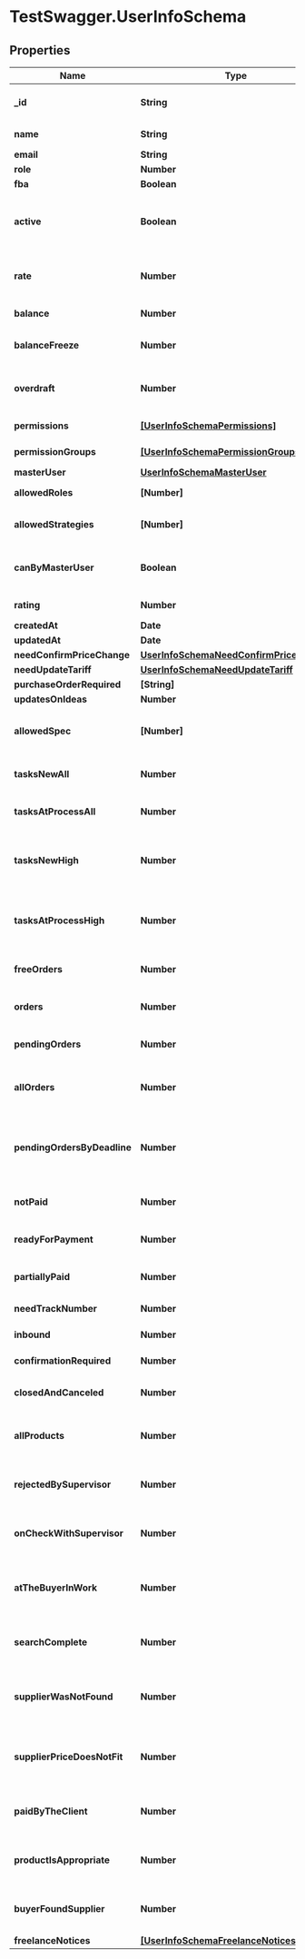# TestSwagger.UserInfoSchema

## Properties

Name | Type | Description | Notes
------------ | ------------- | ------------- | -------------
**_id** | **String** | GUID пользователя в БД. | [optional] 
**name** | **String** | Имя пользователя. | 
**email** | **String** | email | [optional] 
**role** | **Number** |  | [optional] 
**fba** | **Boolean** | Флаг fba. | [optional] 
**active** | **Boolean** | Если истина - пользователь активен. Если нет - заблокирован админом. | [optional] 
**rate** | **Number** | Ставка, по который оплачивается сотрудник. | [optional] 
**balance** | **Number** | Баланс пользователя. | [optional] 
**balanceFreeze** | **Number** | Замороженная при оплате ордера сумма.. | [optional] 
**overdraft** | **Number** | Сумма на которую может уходить в минус пользователь. | [optional] 
**permissions** | [**[UserInfoSchemaPermissions]**](UserInfoSchemaPermissions.md) | Массив permission-ов. | [optional] 
**permissionGroups** | [**[UserInfoSchemaPermissionGroups]**](UserInfoSchemaPermissionGroups.md) | Массив групп permission-ов. | [optional] 
**masterUser** | [**UserInfoSchemaMasterUser**](UserInfoSchemaMasterUser.md) |  | [optional] 
**allowedRoles** | **[Number]** | Массив массив ролей. | [optional] 
**allowedStrategies** | **[Number]** | Массив доступных стратегий. | [optional] 
**canByMasterUser** | **Boolean** | Может ли данный пользователь быть мастер юзером. | [optional] 
**rating** | **Number** | Рейтинг пользователя. | [optional] 
**createdAt** | **Date** | Дата создания | [optional] 
**updatedAt** | **Date** | Дата изменения | [optional] 
**needConfirmPriceChange** | [**UserInfoSchemaNeedConfirmPriceChange**](UserInfoSchemaNeedConfirmPriceChange.md) |  | [optional] 
**needUpdateTariff** | [**UserInfoSchemaNeedUpdateTariff**](UserInfoSchemaNeedUpdateTariff.md) |  | [optional] 
**purchaseOrderRequired** | **[String]** |  | [optional] 
**updatesOnIdeas** | **Number** |  | [optional] 
**allowedSpec** | **[Number]** | Массив доступных специализаций фрилансера. | [optional] 
**tasksNewAll** | **Number** | Количество новых заданий у пользователя | [optional] 
**tasksAtProcessAll** | **Number** | Количество заданий в работе у пользователя | [optional] 
**tasksNewHigh** | **Number** | Количество новых заданий у пользователя с высоким приоритетом | [optional] 
**tasksAtProcessHigh** | **Number** | Количество заданий в работе у пользователяс высоким приоритетом | [optional] 
**freeOrders** | **Number** | Количество заказов из /buyers/orders/vac | [optional] 
**orders** | **Number** | Количество заказов 2, 3 статусы | [optional] 
**pendingOrders** | **Number** | Количество заказов 2, 3 статусы | [optional] 
**allOrders** | **Number** | Количество заказов 15, 20, 25, 27, 19, 30, 35, 40 статусы | [optional] 
**pendingOrdersByDeadline** | **Number** | Количество заказов 2, 3 статусы у которых до дедлайна меньше суток | [optional] 
**notPaid** | **Number** | Количество заказов 15, 19 статусы | [optional] 
**readyForPayment** | **Number** | Количество заказов 16 статусы | [optional] 
**partiallyPaid** | **Number** | Количество заказов 16 статусы | [optional] 
**needTrackNumber** | **Number** | Количество заказов 20 статус | [optional] 
**inbound** | **Number** | Количество заказов 25 статус | [optional] 
**confirmationRequired** | **Number** | Количество заказов 27 статус | [optional] 
**closedAndCanceled** | **Number** | Количество заказов 30,35,40 статусы | [optional] 
**allProducts** | **Number** | Количество продуктов супервизора во всех статусах | [optional] 
**rejectedBySupervisor** | **Number** | Количество продуктов супервизора в 20 статусе | [optional] 
**onCheckWithSupervisor** | **Number** | Количество продуктов супервизора в 5 и 205 статусах | [optional] 
**atTheBuyerInWork** | **Number** | Количество продуктов супервизора в 230, 30, 235, 35 статусах | [optional] 
**searchComplete** | **Number** | Количество продуктов супервизора в 70, 270 статусах | [optional] 
**supplierWasNotFound** | **Number** | Количество продуктов супервизора в 50, 250, 80, 280 статусах | [optional] 
**supplierPriceDoesNotFit** | **Number** | Количество продуктов супервизора в 60, 260, 90, 290 статусах | [optional] 
**paidByTheClient** | **Number** | Количество продуктов супервизора в 275, 75 статусах | [optional] 
**productIsAppropriate** | **Number** | Количество продуктов супервизора в 15 статусе | [optional] 
**buyerFoundSupplier** | **Number** | Количество продуктов супервизора в 240, 40 статусах | [optional] 
**freelanceNotices** | [**[UserInfoSchemaFreelanceNotices]**](UserInfoSchemaFreelanceNotices.md) |  | [optional] 


